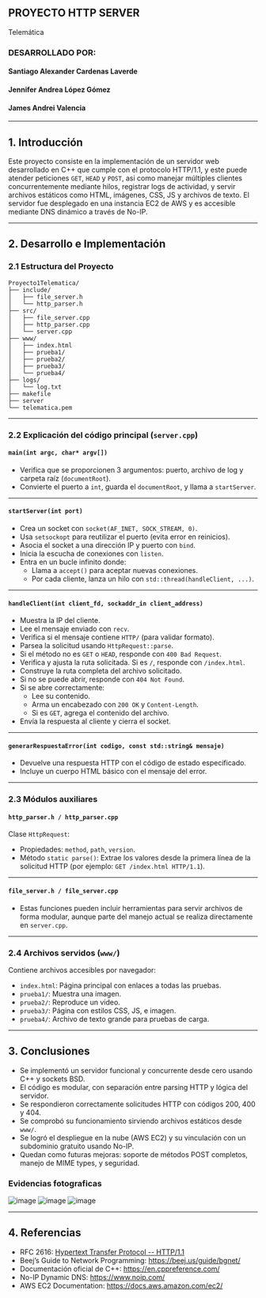## PROYECTO HTTP SERVER
Telemática





### DESARROLLADO POR:
#### Santiago Alexander Cardenas Laverde
#### Jennifer Andrea López Gómez
#### James Andrei Valencia

---

## **1. Introducción**

Este proyecto consiste en la implementación de un servidor web desarrollado en C++ que cumple con el protocolo HTTP/1.1, y este puede atender peticiones `GET`, `HEAD` y `POST`, asi como manejar múltiples clientes concurrentemente mediante hilos, registrar logs de actividad, y servir archivos estáticos como HTML, imágenes, CSS, JS y archivos de texto. El servidor fue desplegado en una instancia EC2 de AWS y es accesible mediante DNS dinámico a través de No-IP.

---

## **2. Desarrollo e Implementación**

### 2.1 Estructura del Proyecto

```
Proyecto1Telematica/
├── include/
│   ├── file_server.h
│   └── http_parser.h
├── src/
│   ├── file_server.cpp
│   ├── http_parser.cpp
│   └── server.cpp
├── www/
│   ├── index.html
│   ├── prueba1/
│   ├── prueba2/
│   ├── prueba3/
│   └── prueba4/
├── logs/
│   └── log.txt
├── makefile
├── server
└── telematica.pem
```

---

### 2.2 Explicación del código principal (`server.cpp`)

#### `main(int argc, char* argv[])`
- Verifica que se proporcionen 3 argumentos: puerto, archivo de log y carpeta raíz (`documentRoot`).
- Convierte el puerto a `int`, guarda el `documentRoot`, y llama a `startServer`.

---

#### `startServer(int port)`
- Crea un socket con `socket(AF_INET, SOCK_STREAM, 0)`.
- Usa `setsockopt` para reutilizar el puerto (evita error en reinicios).
- Asocia el socket a una dirección IP y puerto con `bind`.
- Inicia la escucha de conexiones con `listen`.
- Entra en un bucle infinito donde:
  - Llama a `accept()` para aceptar nuevas conexiones.
  - Por cada cliente, lanza un hilo con `std::thread(handleClient, ...)`.

---

#### `handleClient(int client_fd, sockaddr_in client_address)`
- Muestra la IP del cliente.
- Lee el mensaje enviado con `recv`.
- Verifica si el mensaje contiene `HTTP/` (para validar formato).
- Parsea la solicitud usando `HttpRequest::parse`.
- Si el método no es `GET` o `HEAD`, responde con `400 Bad Request`.
- Verifica y ajusta la ruta solicitada. Si es `/`, responde con `/index.html`.
- Construye la ruta completa del archivo solicitado.
- Si no se puede abrir, responde con `404 Not Found`.
- Si se abre correctamente:
  - Lee su contenido.
  - Arma un encabezado con `200 OK` y `Content-Length`.
  - Si es `GET`, agrega el contenido del archivo.
- Envía la respuesta al cliente y cierra el socket.

---

#### `generarRespuestaError(int codigo, const std::string& mensaje)`
- Devuelve una respuesta HTTP con el código de estado especificado.
- Incluye un cuerpo HTML básico con el mensaje del error.

---

### 2.3 Módulos auxiliares

#### `http_parser.h / http_parser.cpp`

Clase `HttpRequest`:
- Propiedades: `method`, `path`, `version`.
- Método `static parse()`: Extrae los valores desde la primera línea de la solicitud HTTP (por ejemplo: `GET /index.html HTTP/1.1`).

---

#### `file_server.h / file_server.cpp`

- Estas funciones pueden incluir herramientas para servir archivos de forma modular, aunque parte del manejo actual se realiza directamente en `server.cpp`.

---

### 2.4 Archivos servidos (`www/`)

Contiene archivos accesibles por navegador:

- `index.html`: Página principal con enlaces a todas las pruebas.
- `prueba1/`: Muestra una imagen.
- `prueba2/`: Reproduce un video.
- `prueba3/`: Página con estilos CSS, JS, e imagen.
- `prueba4/`: Archivo de texto grande para pruebas de carga.

---

## **3. Conclusiones**

- Se implementó un servidor funcional y concurrente desde cero usando C++ y sockets BSD.
- El código es modular, con separación entre parsing HTTP y lógica del servidor.
- Se respondieron correctamente solicitudes HTTP con códigos 200, 400 y 404.
- Se comprobó su funcionamiento sirviendo archivos estáticos desde `www/`.
- Se logró el despliegue en la nube (AWS EC2) y su vinculación con un subdominio gratuito usando No-IP.
- Quedan como futuras mejoras: soporte de métodos POST completos, manejo de MIME types, y seguridad.

### **Evidencias fotograficas**
![image](https://github.com/user-attachments/assets/5f218097-620f-4426-9dba-6abe7e66a519)
![image](https://github.com/user-attachments/assets/df1211c9-8464-4aa6-b6ad-393e50621d42)
![image](https://github.com/user-attachments/assets/a6990387-e095-483c-b896-9d4bfc842909)


---

## **4. Referencias**

- RFC 2616: [Hypertext Transfer Protocol -- HTTP/1.1](https://datatracker.ietf.org/doc/html/rfc2616)
- Beej’s Guide to Network Programming: https://beej.us/guide/bgnet/
- Documentación oficial de C++: https://en.cppreference.com/
- No-IP Dynamic DNS: https://www.noip.com/
- AWS EC2 Documentation: https://docs.aws.amazon.com/ec2/

